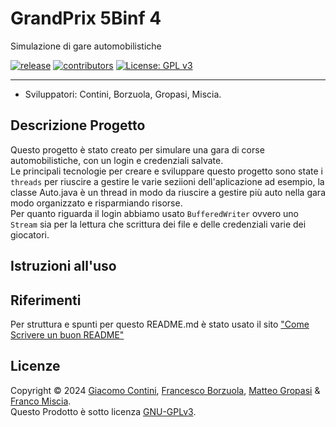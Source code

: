 # GrandPrix 5Binf 4
Simulazione di gare automobilistiche

[![release](https://img.shields.io/badge/versione-1.0-green.svg?style=round-square)]()
[![contributors](https://img.shields.io/badge/contributori-4-blue)]()
[![License: GPL v3](https://img.shields.io/badge/Licenza-GPLv3-blue.svg)](https://www.gnu.org/licenses/gpl-3.0)

-----------
- Sviluppatori: Contini, Borzuola, Gropasi, Miscia.

Descrizione Progetto
--------
Questo progetto è stato creato per simulare una gara di corse automobilistiche, con un login e credenziali salvate.<br /> Le principali tecnologie per creare e sviluppare questo progetto sono state i `threads` per riuscire a gestire le varie seziioni dell'aplicazione ad esempio, la classe Auto.java è un thread in modo da riuscire a gestire più auto nella gara modo organizzato e risparmiando risorse.<br /> Per quanto riguarda il login abbiamo usato `BufferedWriter` ovvero uno `Stream` sia per la lettura che scrittura dei file e delle credenziali varie dei giocatori.

Istruzioni all'uso 
------------------


Riferimenti 
-----------
Per struttura e spunti per questo README.md è stato usato il sito ["Come Scrivere un buon README"](https://www.freecodecamp.org/italian/news/come-scrivere-un-buon-file-readme-per-i-tuoi-progetti-github/)

Licenze
-------
Copyright © 2024 [Giacomo Contini](https://github.com/GiacomoCont), [Francesco Borzuola](https://github.com/Francyborzi), [Matteo Gropasi](https://github.com/matteogropasi) & [Franco Miscia](https://github.com/FrankMisciaj).<br />
Questo Prodotto è sotto licenza [GNU-GPLv3](https://www.gnu.org/licenses/gpl-3.0).

